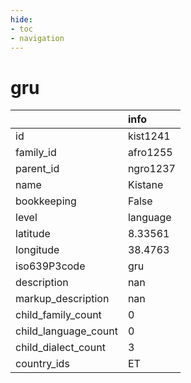 ```yaml
---
hide:
- toc
- navigation
---
```

# gru
|                      | info     |
|:---------------------|:---------|
| id                   | kist1241 |
| family_id            | afro1255 |
| parent_id            | ngro1237 |
| name                 | Kistane  |
| bookkeeping          | False    |
| level                | language |
| latitude             | 8.33561  |
| longitude            | 38.4763  |
| iso639P3code         | gru      |
| description          | nan      |
| markup_description   | nan      |
| child_family_count   | 0        |
| child_language_count | 0        |
| child_dialect_count  | 3        |
| country_ids          | ET       |